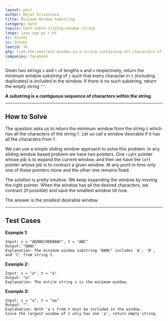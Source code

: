```yaml
---
layout: post
author: Rajat Srivastava
title: Minimum Window Substring
category: hard
topics: hash-table sliding-window string
langs: java cpp py c kt
tc: O(n+m)
sc: O(n+m)
leetid: 76
gfg: find-the-smallest-window-in-a-string-containing-all-characters-of-another-string
companies: facebook
---
```


Given two strings `s` and `t` of lengths `m` and `n` respectively, 
return the minimum window substring of `s` such that every character in `t` (including duplicates) is included in the window. 
If there is no such substring, return the empty string `""`.

**A substring is a contiguous sequence of characters within the string**.

---
## How to Solve

The question asks us to return the minimum window from the string `S` which has all the characters of the string `T`. 
Let us call a window desirable if it has all the characters from `T`.

We can use a simple sliding window approach to solve this problem.
In any sliding window based problem we have two pointers. One `right` pointer whose job is to expand the current window, 
and then we have the `left` pointer whose job is to contract a given window. 
At any point in time only one of these pointers move and the other one remains fixed.

The solution is pretty intuitive. We keep expanding the window by moving the right pointer. 
When the window has all the desired characters, we contract (if possible) and save the smallest window till now.

The answer is the smallest desirable window.

---
## Test Cases

**Example 1:**
```
Input: s = "ADOBECODEBANC", t = "ABC"
Output: "BANC"
Explanation: The minimum window substring "BANC" includes 'A', 'B', and 'C' from string t.
```

**Example 2:**
```
Input: s = "a", t = "a"
Output: "a"
Explanation: The entire string s is the minimum window.
```

**Example 3:**
```
Input: s = "a", t = "aa"
Output: ""
Explanation: Both 'a's from t must be included in the window.
Since the largest window of s only has one 'a', return empty string.
```